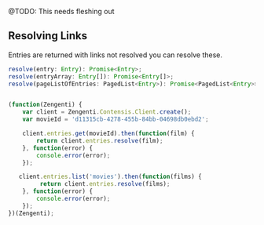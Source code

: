 @TODO: This needs fleshing out


## Resolving Links
Entries are returned with links not resolved you can resolve these.

```js
resolve(entry: Entry): Promise<Entry>;
resolve(entryArray: Entry[]): Promise<Entry[]>;
resolve(pageListOfEntries: PagedList<Entry>): Promise<PagedList<Entry>>;


(function(Zengenti) {
    var client = Zengenti.Contensis.Client.create();
    var movieId = 'd11315cb-4278-455b-84bb-04698db0ebd2';

    client.entries.get(movieId).then(function(film) {       
        return client.entries.resolve(film);
    }, function(error) {
        console.error(error);
    });

   client.entries.list('movies').then(function(films) {
         return client.entries.resolve(films);
    }, function(error) {
        console.error(error);
    });
})(Zengenti);
```
